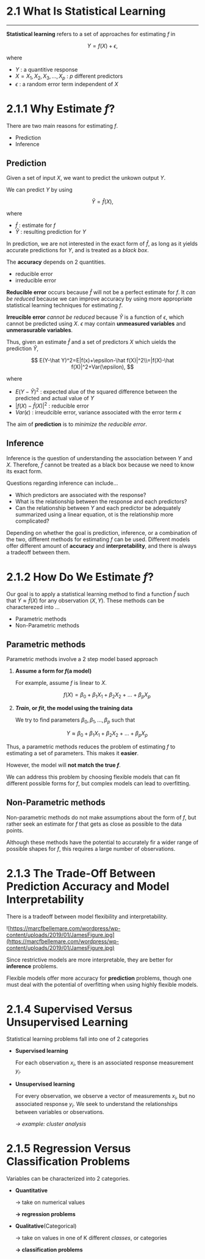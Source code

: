 # 2.1 What Is Statistical Learning

---

**Statistical learning** refers to a set of approaches for estimating $f$ in

$$
Y = f(X) + ϵ,
$$

where

- $Y$ : a quantitive response
- $X=X_1, X_2, X_3, ..., X_p$ : *p* different predictors
- *ϵ* : a random error term independent of $X$

# 2.1.1 Why Estimate $f$?

There are two main reasons for estimating $f$.

- Prediction
- Inference

## Prediction

Given a set of input $X$, we want to predict the unkown output $Y$.

We can predict $Y$ by using

$$
\hat Y = \hat f(X),
$$

where

- $\hat f$ : estimate for $f$
- $\hat Y$ : resulting prediction for $Y$

In prediction, we are not interested in the exact form of $\hat f$, as long as it yields accurate predictions for $Y$, and is treated as a *black box*.

The **accuracy** depends on 2 quantities.

- reducible error
- irreducible error

**Reducible error** occurs because $\hat f$ will not be a perfect estimate for $f$. It *can be reduced* because we can improve accuracy by using more appropriate statistical learning techniques for estimating $f$.

**Irreucible error** *cannot be reduced* because $\hat Y$ is a function of $\epsilon$, which cannot be predicted using $X$. $\epsilon$ may contain **unmeasured variables** and **unmerasurable variables**.

Thus, given an estimate $\hat f$ and a set of predictors $X$ which uields the prediction $\hat Y$,

$$
E(Y-\hat Y)^2=E|f(x)+\epsilon-\hat f(X)|^2\\=|f(X)-\hat f(X)|^2+Var(\epsilon),
$$

where

- $E(Y-\hat Y)^2$ : expected alue of the squared difference between the predicted and actual value of $Y$
- $|f(X)-\hat f(X)|^2$ : reducible error
- $Var(\epsilon)$ : irreudcible error, variance associated with the error term $\epsilon$

The aim of **prediction** is to *minimize the reducible error*.

## Inference

Inference is the question of understanding the association between $Y$ and $X$. Therefore, $\hat f$ cannot be treated as a black box because we need to know its exact form.

Questions regarding inference can include...

- Which predictors are associated with the response?
- What is the relationship between the response and each predictors?
- Can the relationship between $Y$ and each predictor be adequately summarized using a linear equation, ot is the relationship more complicated?

Depending on whether the goal is prediction, inference, or a combination of the two, different methods for estimating $f$ can be used. Different models offer different amount of **accuracy** and **interpretability**, and there is always a tradeoff between them.

# 2.1.2 How Do We Estimate $f$?

Our goal is to apply a statistical learning method to find a function $\hat f$ such that $Y\approx \hat f(X)$ for any observation $(X, Y)$. These methods can be characterezed into ...

- Parametric methods
- Non-Parametric methods

## Parametric methods

Parametric methods involve a 2 step model based approach

1. **Assume a form for $f$(a model)**
    
    For example, assume $f$ is linear to $X$.
    
    $$
    f(X)=\beta_0+\beta_1X_1+\beta_2X_2+...+\beta_pX_p
    $$
    
2. ***Train*, or *fit*, the model using the training data**
    
    We try to find parameters $\beta_0, \beta_1, ..., \beta_p$ such that
    
    $$
    Y\approx\beta_0+\beta_1X_1+\beta_2X_2+...+\beta_pX_p
    $$
    

Thus, a parametric methods reduces the problem of estimating $f$ to estimating a set of parameters. This makes it **easier**.

However, the model will **not match the true $f$**.

We can address this problem by choosing flexible models that can fit different possible forms for $f$, but complex models can lead to overfitting.

## Non-Parametric methods

Non-parametric methods do not make assumptions about the form of $f$, but rather seek an estimate for $f$ that gets as close as possible to the data points.

Although these methods have the potential to accurately fir a wider range of possible shapes for $f$, this requires a large number of observations.

# 2.1.3 The Trade-Off Between Prediction Accuracy and Model Interpretability

There is a tradeoff between model flexibility and interpretability.

![https://marcfbellemare.com/wordpress/wp-content/uploads/2019/01/JamesFigure.jpg](https://marcfbellemare.com/wordpress/wp-content/uploads/2019/01/JamesFigure.jpg)

Since restrictive models are more interpretable, they are better for **inference** problems.

Flexible models offer more accuracy for **prediction** problems, though one must deal with the potential of overfitting when using highly flexible models.

# 2.1.4 Supervised Versus Unsupervised Learning

Statistical learning problems fall into one of 2 categories

- **Supervised learning**
    
    For each observation $x_i$, there is an associated response measurement $y_i$.
    
- **Unsupervised learning**
    
    For every observation, we observe a vector of measurements $x_i$, but no associated response $y_i$. We seek to understand the relationships between variables or observations.
    
    *→ example: cluster analysis*
    

# 2.1.5 Regression Versus Classification Problems

Variables can be characterized into 2 categories.

- **Quantitative**
    
    → take on numerical values
    
    **→ regression problems**
    
- **Qualitative**(Categorical)
    
    → take on values in one of K different *classes*, or categories
    
    **→ classification problems**